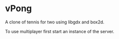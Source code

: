 vPong
=====

A clone of tennis for two using libgdx and box2d.

To use multiplayer first start an instance of the server. 